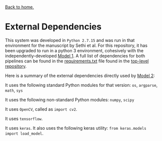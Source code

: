 [Back to home.](../README.md)

# External Dependencies

This system was developed in `Python 2.7.15` and was run in that environment for the manuscript by Sethi et al.  For this repository, it has been upgraded to run in a python 3 environment, cohesively with the independently-developed [Model 1](https://github.com/calico/AAC_scoring/tree/master/model_1).  A full list of dependencies for both pipelines can be found in the [requirements.txt](https://github.com/calico/AAC_scoring/blob/master/requirements.txt) file found in the [top-level repository](https://github.com/calico/AAC_scoring).

Here is a summary of the external dependencies directly used by [Model 2](https://github.com/calico/AAC_scoring/tree/master/model_2):

It uses the following standard Python modules for that version:
`os`, `argparse`, `math`, `sys`

It uses the following non-standard Python modules:
`numpy`, `scipy`

It uses `OpenCV`, called as `import cv2`.

It uses `tensorflow`.

It uses `keras`.  It also uses the following keras utility:
`from keras.models import load_model`.


